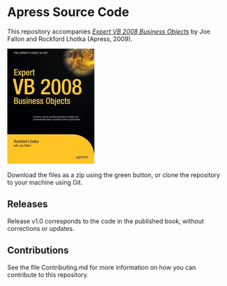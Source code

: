 # Apress Source Code

This repository accompanies [*Expert VB 2008 Business Objects*](http://www.apress.com/9781430216384) by Joe Fallon and Rockford Lhotka (Apress, 2009).

![Cover image](9781430216384.jpg)

Download the files as a zip using the green button, or clone the repository to your machine using Git.

## Releases

Release v1.0 corresponds to the code in the published book, without corrections or updates.

## Contributions

See the file Contributing.md for more information on how you can contribute to this repository.

